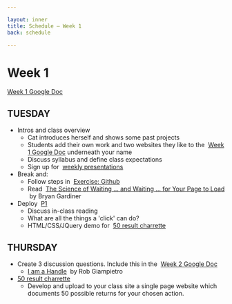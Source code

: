 ```yaml
---

layout: inner
title: Schedule — Week 1
back: schedule

---
```


# Week 1

[Week 1 Google Doc](https://docs.google.com/a/cca.edu/document/d/1spiJZxKFAS5Yfj_Bce7c-ZROrQfjvZeCSJxJhokBp_4/edit?usp=sharing)

## TUESDAY

- Intros and class overview
  - Cat introduces herself and shows some past projects
  - Students add their own work and two websites they like to the  [Week 1 Google Doc](https://docs.google.com/a/cca.edu/document/d/1spiJZxKFAS5Yfj_Bce7c-ZROrQfjvZeCSJxJhokBp_4/edit?usp=sharing) underneath your name
  - Discuss syllabus and define class expectations
  - Sign up for  [weekly presentations](https://docs.google.com/a/cca.edu/document/d/11T5knTdroEpLkeOv2X98U7DnbMkhtKixIcpF3pcctw8/edit?usp=sharing)
- Break and:
  - Follow steps in  [Exercise: Github](https://drive.google.com/open?id=13pKJu_PolkEE0QpirWeklAn5fnBsYjngXrBM5v59T4c)
  - Read  [The Science of Waiting ... and Waiting ... for Your Page to Load](http://fall2017.designing.tools/library/waiting-to-load)  by Bryan Gardiner
- Deploy  [P1](http://fall2017.designing.tools/projects/mouse-events)
  - Discuss in-class reading
  - What are all the things a 'click' can do?
  - HTML/CSS/JQuery demo for  [50 result charrette](https://docs.google.com/a/cca.edu/document/d/1IpfGPVWUDhejru51IksN-ewtcy_NK2pVnc_jHUZHAwk/edit?usp=sharing)

## THURSDAY

- Create 3 discussion questions. Include this in the  [Week 2 Google Doc](https://docs.google.com/a/cca.edu/document/d/1cSv_gajKNJDAVpn5WfNgTu9zV5NYgRvebs1q4MPz7uE/edit?usp=sharing)
  - [I am a Handle](http://fall2017.designing.tools/library/i-am-a-handle)  by Rob Giampietro
- [50 result charrette](https://docs.google.com/a/cca.edu/document/d/1IpfGPVWUDhejru51IksN-ewtcy_NK2pVnc_jHUZHAwk/edit?usp=sharing)
  - Develop and upload to your class site a single page website which documents 50 possible returns for your chosen action.
